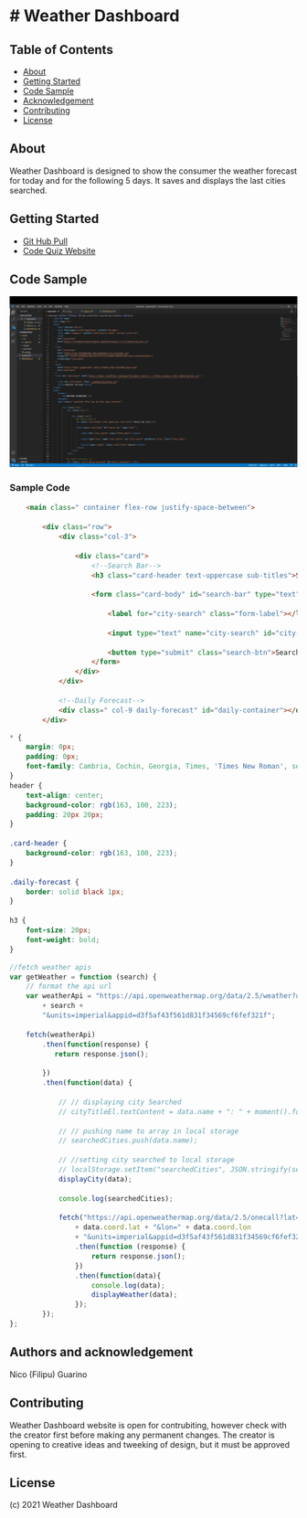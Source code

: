 # # Weather Dashboard

## Table of Contents

- [About](#about)
- [Getting Started](#getting-started)
- [Code Sample](#code-sample)
- [Acknowledgement](#acknowledgement)
- [Contributing](#contributing)
- [License](#license)

## About <a name = "about"></a>

Weather Dashboard is designed to show the consumer the weather forecast for today and for the following 5 days. It saves and displays the last cities searched.

## Getting Started <a name = "getting-started"></a>

* [Git Hub Pull](https://github.com/nicoguarino/openweather.git)
* [Code Quiz Website](https://nicoguarino.github.io/openweather/)

## Code Sample <a name = "code-sample"></a>

![Sample Code](https://github.com/nicoguarino/openweather/blob/main/assets/images/sample_code.png "Sample Code")

### Sample Code
```HTML Sample
    <main class=" container flex-row justify-space-between">

        <div class="row">
            <div class="col-3">

                <div class="card">
                    <!--Search Bar-->
                    <h3 class="card-header text-uppercase sub-titles">Search By City</h3>
    
                    <form class="card-body" id="search-bar" type="text" >
                        
                        <label for="city-search" class="form-label"></label>
                        
                        <input type="text" name="city-search" id="city-search" autofocus="true" class="form-input">
    
                        <button type="submit" class="search-btn">Search</button>
                    </form>
                </div>
            </div>

            <!--Daily Forecast-->
            <div class=" col-9 daily-forecast" id="daily-container"></div>
        </div>
```

```CSS Sample
* {
    margin: 0px;
    padding: 0px;
    font-family: Cambria, Cochin, Georgia, Times, 'Times New Roman', serif;
}
header {
    text-align: center;
    background-color: rgb(163, 100, 223);
    padding: 20px 20px;
}

.card-header {
    background-color: rgb(163, 100, 223);
}

.daily-forecast {
    border: solid black 1px;
}

h3 {
    font-size: 20px;
    font-weight: bold;
}

```
```JavaScript Sample
//fetch weather apis
var getWeather = function (search) {
    // format the api url
    var weatherApi = "https://api.openweathermap.org/data/2.5/weather?q="
        + search +
        "&units=imperial&appid=d3f5af43f561d831f34569cf6fef321f";

    fetch(weatherApi)
        .then(function(response) {
           return response.json();

        })
        .then(function(data) {

            // // displaying city Searched
            // cityTitleEl.textContent = data.name + ": " + moment().format("L");

            // // pushing name to array in local storage
            // searchedCities.push(data.name);

            // //setting city searched to local storage
            // localStorage.setItem("searchedCities", JSON.stringify(searchedCities));
            displayCity(data);

            console.log(searchedCities);

            fetch("https://api.openweathermap.org/data/2.5/onecall?lat="
                + data.coord.lat + "&lon=" + data.coord.lon
                + "&units=imperial&appid=d3f5af43f561d831f34569cf6fef321f")
                .then(function (response) {
                    return response.json();
                })
                .then(function(data){
                    console.log(data);
                    displayWeather(data);
                });
        });
};
```

## Authors and acknowledgement <a name = "acknowledgement"></a>

Nico (Filipu) Guarino


## Contributing <a name = "contributing"></a>

Weather Dashboard website is open for contrubiting, however check with the creator first before making any permanent changes. The creator is opening to creative ideas and tweeking of design, but it must be approved first.

## License <a name = "license">

(c) 2021 Weather Dashboard


